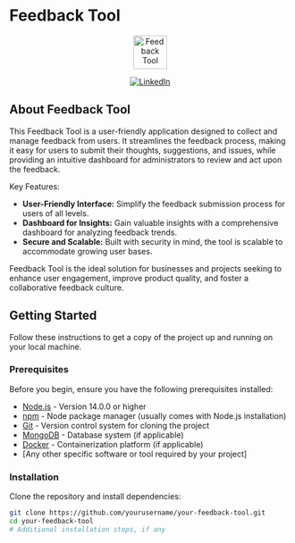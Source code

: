 #  Feedback Tool

<p align="center"><a href="https://freepngimg.com/download/feedback/8-2-feedback-png-clipart.png" target="_blank"><img src="https://freepngimg.com/download/feedback/8-2-feedback-png-clipart.png" width="60" alt="Feedback Tool "></a></p>

<p align="center">
    <a href="https://www.linkedin.com/in/nabeel-mehdi-imrani-070498230/" target="_blank"><img src="https://img.shields.io/badge/LinkedIn-Nabeel_Imrani-blue" alt="LinkedIn"></a></p>
    
## About Feedback Tool

This Feedback Tool is a user-friendly application designed to collect and manage feedback from users. It streamlines the feedback process, making it easy for users to submit their thoughts, suggestions, and issues, while providing an intuitive dashboard for administrators to review and act upon the feedback.

Key Features:

- **User-Friendly Interface:** Simplify the feedback submission process for users of all levels.
- **Dashboard for Insights:** Gain valuable insights with a comprehensive dashboard for analyzing feedback trends.
- **Secure and Scalable:** Built with security in mind, the tool is scalable to accommodate growing user bases.

 Feedback Tool is the ideal solution for businesses and projects seeking to enhance user engagement, improve product quality, and foster a collaborative feedback culture.


## Getting Started

Follow these instructions to get a copy of the project up and running on your local machine.

### Prerequisites

Before you begin, ensure you have the following prerequisites installed:

- [Node.js](https://nodejs.org/) - Version 14.0.0 or higher
- [npm](https://www.npmjs.com/) - Node package manager (usually comes with Node.js installation)
- [Git](https://git-scm.com/) - Version control system for cloning the project
- [MongoDB](https://www.mongodb.com/) - Database system (if applicable)
- [Docker](https://www.docker.com/) - Containerization platform (if applicable)
- [Any other specific software or tool required by your project]


### Installation

Clone the repository and install dependencies:

```bash
git clone https://github.com/yourusername/your-feedback-tool.git
cd your-feedback-tool
# Additional installation steps, if any
